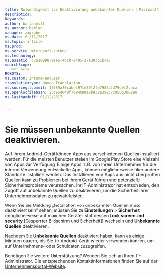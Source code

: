 ```yaml
---
title: Notwendigkeit zur Deaktivierung unbekannter Quellen | Microsoft-Dokumentation
description: 
keywords: 
author: barlanmsft
ms.author: barlan
manager: angrobe
ms.date: 01/11/2017
ms.topic: article
ms.prod: 
ms.service: microsoft-intune
ms.technology: 
ms.assetid: c7a10998-9aa6-4bc0-8405-27a30c61bca7
searchScope:
- User help
ROBOTS: 
ms.custom: intune-enduser
translationtype: Human Translation
ms.sourcegitcommit: 16589a70cabe4971e89f2fe7983d2d79def2caca
ms.openlocfilehash: 25d954040f7b94089e8b931a39257c05663002e0
ms.lasthandoff: 01/12/2017


---
```


# <a name="you-need-to-turn-off-unknown-sources"></a>Sie müssen unbekannte Quellen deaktivieren.

Auf Ihrem Android-Gerät können Apps aus verschiedenen Quellen installiert werden. Für die meisten Benutzer stehen im Google Play Store eine Vielzahl von Apps zur Verfügung. Einige Apps, z.B. von Ihrem Unternehmen für die interne Verwendung entwickelte Apps, können möglicherweise über andere Standorte installiert werden. Das Installieren von Apps aus nicht überprüften Quellen kann zu Problemen bei Ihrem Gerät führen und potenzielle Sicherheitsprobleme verursachen. Ihr IT-Administrator hat entschieden, den Zugriff auf unbekannte Quellen zu deaktivieren, um die Sicherheit Ihrer Unternehmensdaten zu gewährleisten.

Wenn Sie die Meldung „Installation von unbekannten Quellen muss deaktiviert sein“ sehen, müssen Sie zu **Einstellungen** > **Sicherheit** (möglicherweise auf manchen Geräten stattdessen **Lock screen and security** [Gesperrter Bildschirm und Sicherheit]) wechseln und **Unbekannte Quellen** deaktivieren.

Nachdem Sie **Unbekannte Quellen** deaktiviert haben, kann es einige Minuten dauern, bis Sie Ihr Android-Gerät wieder verwenden können, um auf Unternehmens- oder Schuldaten zuzugreifen.

Benötigen Sie weitere Unterstützung? Wenden Sie sich an Ihren IT-Administrator. Die entsprechenden Kontaktinformationen finden Sie auf der [Unternehmensportal-Website](http://portal.manage.microsoft.com).

